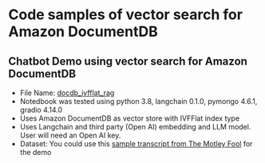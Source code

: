# Code samples of vector search for Amazon DocumentDB

## Chatbot Demo using vector search for Amazon DocumentDB
- File Name: [docdb_ivfflat_rag](https://github.com/aws-samples/amazon-documentdb-samples/blob/inder_vss/samples/vector-search/docdb_ivfflat_rag.ipynb)
- Notedbook was tested using python 3.8, langchain  0.1.0, pymongo 4.6.1, gradio 4.14.0
- Uses Amazon DocumentDB as vector store with IVFFlat index type 
- Uses Langchain and third party (Open AI) embedding and LLM model. User will need an Open AI key.
- Dataset: You could use this [sample transcript from The Motley Fool](https://github.com/aws-samples/amazon-documentdb-samples/blob/inder_vss/samples/vector-search/sample-datasets/transcript.txt) for the demo
